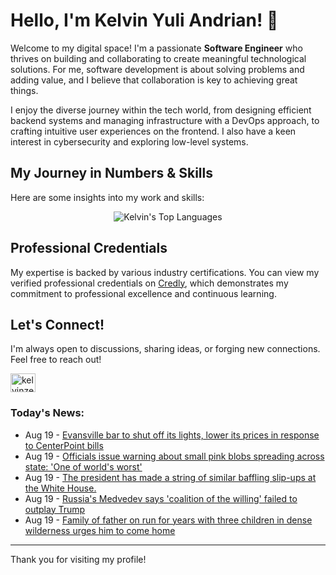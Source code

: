 # Hello, I'm Kelvin Yuli Andrian! 👋

Welcome to my digital space! I'm a passionate **Software Engineer** who thrives on building and collaborating to create meaningful technological solutions. For me, software development is about solving problems and adding value, and I believe that collaboration is key to achieving great things.

I enjoy the diverse journey within the tech world, from designing efficient backend systems and managing infrastructure with a DevOps approach, to crafting intuitive user experiences on the frontend. I also have a keen interest in cybersecurity and exploring low-level systems.

## My Journey in Numbers & Skills

Here are some insights into my work and skills:

<p align="center">
  <img src="https://github-readme-stats.vercel.app/api/top-langs/?username=kelvinzer0&layout=compact&theme=radical" alt="Kelvin's Top Languages" />
</p>

## Professional Credentials

My expertise is backed by various industry certifications. You can view my verified professional credentials on [Credly](https://www.credly.com/users/kelvin-yuli-andrian/badges), which demonstrates my commitment to professional excellence and continuous learning.

## Let's Connect!

I'm always open to discussions, sharing ideas, or forging new connections. Feel free to reach out!

<p align="left">
    <a href="https://linkedin.com/in/kelvinzero" target="blank"><img align="center" src="https://cdn.jsdelivr.net/npm/simple-icons@3.0.1/icons/linkedin.svg" alt="kelvinzero" height="30" width="40" /></a>
</p>

### Today's News:

<!-- feed start -->
- Aug 19 - [Evansville bar to shut off its lights, lower its prices in response to CenterPoint bills](https://www.yahoo.com/news/articles/evansville-bar-shut-off-lights-091011674.html)
- Aug 19 - [Officials issue warning about small pink blobs spreading across state: 'One of world's worst'](https://www.yahoo.com/news/articles/officials-issue-warning-small-pink-090000300.html)
- Aug 19 - [The president has made a string of similar baffling slip-ups at the White House.](https://www.yahoo.com/news/videos/president-looked-around-table-president-085428334.html)
- Aug 19 - [Russia's Medvedev says 'coalition of the willing' failed to outplay Trump](https://www.yahoo.com/news/articles/russias-medvedev-says-coalition-willing-070114364.html)
- Aug 19 - [Family of father on run for years with three children in dense wilderness urges him to come home](https://www.yahoo.com/news/articles/family-father-run-years-three-061826556.html)
<!-- feed end -->

---

Thank you for visiting my profile!
